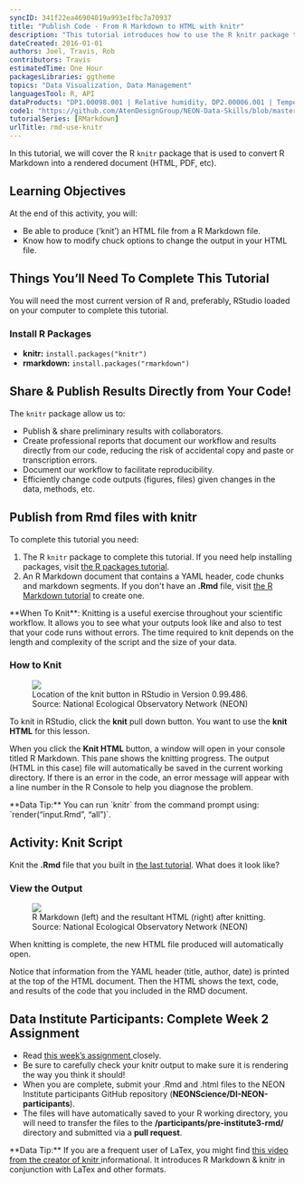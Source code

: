 ```yaml
---
syncID: 341f22ea46904019a993e1fbc7a70937
title: "Publish Code - From R Markdown to HTML with knitr"
description: "This tutorial introduces how to use the R knitr package to publish from R Markdown files to HTML (or other) file format."
dateCreated: 2016-01-01
authors: Joel, Travis, Rob
contributors: Travis
estimatedTime: One Hour
packagesLibraries: ggtheme
topics: "Data Visualization, Data Management"
languagesTool: R, API
dataProducts: "DP1.00098.001 | Relative humidity, DP2.00006.001 | Temporally interpolated soil temperature"
code1: "https://github.com/AtenDesignGroup/NEON-Data-Skills/blob/master/tutorials/R/R-skills/using-r-markdown/Rmd03-knitr/Rmd03-knitr.html, https://github.com/AtenDesignGroup/NEON-Data-Skills/blob/master/tutorials/R/R-skills/using-r-markdown/Rmd03-knitr/Rmd03-knitr.Rmd"
tutorialSeries: [RMarkdown]
urlTitle: rmd-use-knitr
---
```


In this tutorial, we will cover the R `knitr` package that is used to convert
R Markdown into a rendered document (HTML, PDF, etc).

<div id="ds-objectives" markdown="1">

## Learning Objectives

At the end of this activity, you will:

* Be able to produce (‘knit’) an HTML file from a R Markdown file.
* Know how to modify chuck options to change the output in your HTML file.

## Things You’ll Need To Complete This Tutorial

You will need the most current version of R and, preferably, RStudio loaded on
your computer to complete this tutorial.

### Install R Packages

* **knitr:** `install.packages("knitr")`
* **rmarkdown:** `install.packages("rmarkdown")`
</div>

## Share & Publish Results Directly from Your Code!

The `knitr` package allow us to:

* Publish & share preliminary results with collaborators.
* Create professional reports that document our workflow and results directly
from our code, reducing the risk of accidental copy and paste or transcription errors.
* Document our workflow to facilitate reproducibility.
* Efficiently change code outputs (figures, files) given changes in the data, methods, etc.

## Publish from Rmd files with knitr

To complete this tutorial you need:

1. The R `knitr` package to complete this tutorial. If you need help installing
packages, visit
<a href="https://www.neonscience.org/packages-in-r" target="_blank"> the R packages tutorial</a>.
2. An R Markdown document that contains a YAML header, code chunks and markdown
segments. If you don't have an **.Rmd** file, visit
<a href="https://www.neonscience.org/rmd-code-intro" target="_blank"> the R Markdown tutorial</a> to create one.

<div id="ds-dataTip" markdown="1">
<i class="fa fa-star"></i>**When To Knit**: Knitting is a useful exercise
throughout your scientific workflow. It allows you to see what your outputs
look like and also to test that your code runs without errors.
The time required to knit depends on the length and complexity of the script
and the size of your data.
</div>

### How to Knit

<figure>
	<a href="https://raw.githubusercontent.com/NEONScience/NEON-Data-Skills/dev-aten/graphics/pre-institute-content/pre-institute3-rmd/KnitButton-screenshot.png">
	<img src="https://raw.githubusercontent.com/NEONScience/NEON-Data-Skills/dev-aten/graphics/pre-institute-content/pre-institute3-rmd/KnitButton-screenshot.png"></a>
	<figcaption> Location of the knit button in RStudio in Version 0.99.486.
	Source: National Ecological Observatory Network (NEON)
	</figcaption>
</figure>

To knit in RStudio, click the **knit** pull down button. You want to use the
**knit HTML** for this lesson.

When you click the **Knit HTML** button, a  window will open in your console
titled R Markdown. This
pane shows the knitting progress. The output (HTML in this case) file will
automatically be saved in the current working directory. If there is an error
in the code, an error message will appear with a line number in the R Console
to help you diagnose the problem.

<div id="ds-dataTip" markdown="1">
<i class="fa fa-star"></i> **Data Tip:** You can run `knitr` from the command prompt
using: `render(“input.Rmd”, “all”)`.
</div>

<div id="ds-challenge" markdown="1">

## Activity: Knit Script

Knit the **.Rmd** file that you built in
<a href="https://www.neonscience.org/rmd-code-intro" target="_blank">the last tutorial</a>.
What does it look like?
</div>

### View the Output

<figure>
	<a href="https://raw.githubusercontent.com/NEONScience/NEON-Data-Skills/dev-aten/graphics/pre-institute-content/pre-institute3-rmd/Rmd-screenshot-html.png">
	<img src="https://raw.githubusercontent.com/NEONScience/NEON-Data-Skills/dev-aten/graphics/pre-institute-content/pre-institute3-rmd/Rmd-screenshot-html.png"></a>
	<figcaption> R Markdown (left) and the resultant HTML (right) after knitting.
	Source: National Ecological Observatory Network (NEON)
	</figcaption>
</figure>

When knitting is complete, the new HTML file produced will automatically open.

Notice that information from the YAML header (title, author, date) is printed
at the top of the HTML document. Then the HTML shows the text, code, and
results of the code that you included in the RMD document.

<div id="ds-challenge" markdown="1">

## Data Institute Participants: Complete Week 2 Assignment

* Read
<a href="https://www.neonscience.org/di-rmd-activity" target="_blank"> this week’s assignment </a>
closely.
* Be sure to carefully check your knitr output to make sure it is rendering the
way you think it should!
* When you are complete, submit your .Rmd and .html files to the
NEON Institute participants GitHub repository
(**NEONScience/DI-NEON-participants**).
* The files will have automatically saved to your R working directory, you will
need to transfer the files to the **/participants/pre-institute3-rmd/**
directory and submitted via a **pull request**.

</div>

<div id="ds-dataTip" markdown="1">
<i class="fa fa-star"></i> **Data Tip:** If you are a frequent user of LaTex,
you might find
<a href="http://cdn.screenr.com/video/8352c25b-7324-4134-970b-b7c427381adb.mp4" target="_blank">this video from the creator of knitr </a>
informational. It introduces R Markdown & knitr in conjunction with LaTex and
other formats.
</div>
